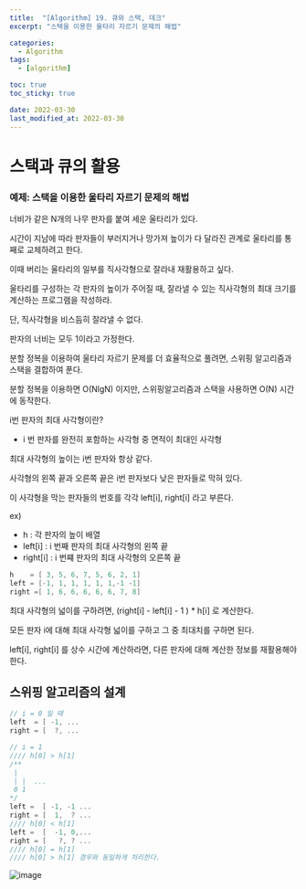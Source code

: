 ```yaml
---
title:  "[Algorithm] 19. 큐와 스택, 데크"
excerpt: "스택을 이용한 울타리 자르기 문제의 해법"

categories:
  - Algorithm
tags:
  - [algorithm]

toc: true
toc_sticky: true

date: 2022-03-30
last_modified_at: 2022-03-30
---
```

# 스택과 큐의 활용

### 예제: 스택을 이용한 울타리 자르기 문제의 해법

너비가 같은 N개의 나무 판자를 붙여 세운 울타리가 있다.

시간이 지남에 따라 판자들이 부러지거나 망가져 높이가 다 달라진 관계로 울타리를 통째로 교체하려고 한다.

이때 버리는 울타리의 일부를 직사각형으로 잘라내 재활용하고 싶다.

울타리를 구성하는 각 판자의 높이가 주어질 때, 잘라낼 수 있는 직사각형의 최대 크기를 계산하는 프로그램을 작성하라.

단, 직사각형을 비스듬히 잘라낼 수 없다.

판자의 너비는 모두 1이라고 가정한다.

분할 정복을 이용하여 울타리 자르기 문제를 더 효율적으로 풀려면, 스위핑 알고리즘과 스택을 결합하여 푼다.

분할 정복을 이용하면 O(NlgN) 이지만, 스위핑알고리즘과 스택을 사용하면 O(N) 시간에 동작한다.

i번 판자의 최대 사각형이란?

- i 번 판자를 완전히 포함하는 사각형 중 면적이 최대인 사각형

최대 사각형의 높이는 i번 판자와 항상 같다.

사각형의 왼쪽 끝과 오른쪽 끝은 i번 판자보다 낮은 판자들로 막혀 있다.

이 사각형을 막는 판자들의 번호를 각각 left[i], right[i] 라고 부른다.

ex) 

- h : 각 판자의 높이 배열
- left[i] : i 번째 판자의 최대 사각형의 왼쪽 끝
- right[i] : i 번쨰 판자의 최대 사각형의 오른쪽 끝

```cpp
h    = [ 3, 5, 6, 7, 5, 6, 2, 1] 
left = [-1, 1, 1, 1, 1, 1,-1 -1]
right =[ 1, 6, 6, 6, 6, 6, 7, 8]
```

최대 사각형의 넓이를 구하려면, (right[i] - left[i] - 1 ) * h[i] 로 계산한다.

모든 판자 i에 대해 최대 사각형 넓이를 구하고 그 중 최대치를 구하면 된다.

left[i], right[i] 를 상수 시간에 계산하라면, 다른 판자에 대해 계산한 정보를 재활용해야 한다.

## 스위핑 알고리즘의 설계

```cpp
// i = 0 일 때
left  = [ -1, ...
right = [  ?, ...

// i = 1
//// h[0] > h[1]
/**
 |
 | |  ...
 0 1 
*/
left =  [ -1, -1 ...
right = [  1,  ? ...
//// h[0] < h[1]
left =  [  -1, 0,...
right = [   ?, ? ...
//// h[0] = h[1]
//// h[0] > h[1] 경우와 동일하게 처리한다.

```

![image](https://user-images.githubusercontent.com/100340879/160730022-a4f47136-f162-4715-b682-f944ea6f4399.png)
